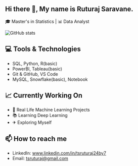 ## Hi there 👋, My name is Ruturaj Saravane.

🎓 Master's in Statistics | 📊 Data Analyst

![GitHub stats](https://github-readme-stats.vercel.app/api?username=ruturaj-t-s&show_icons=true&theme=gruvbox)

## 💻 Tools & Technologies
- SQL, Python, R(basic)
- PowerBI, Tableau(basic)
- Git & GitHub, VS Code
- MySQL, Snowflake(basic), Notebook

## 📈 Currently Working On
- 🏡 Real Life Machine Learning Projects
- 📚 Learning Deep Learning
- ✈ Exploring Myself

## 📫 How to reach me
- LinkedIn: www.linkedin.com/in/tsruturaj24by7
- Email: tsruturaj@gmail.com
